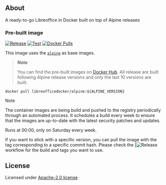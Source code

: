 ## About

A ready-to-go Libreoffice in Docker built on top of Alpine releases

### Pre-built image

[![Release](https://github.com/libreofficedocker/alpine/actions/workflows/release.yml/badge.svg)](https://github.com/libreofficedocker/alpine/actions/workflows/release.yml)
[![Test](https://github.com/libreofficedocker/alpine/actions/workflows/test.yml/badge.svg)](https://github.com/libreofficedocker/alpine/actions/workflows/test.yml)
[![Docker Pulls](https://img.shields.io/docker/pulls/libreofficedocker/alpine)](https://hub.docker.com/r/libreofficedocker/alpine)

This image uses the [`alpine`](https://hub.docker.com/_/alpine) as base images.

> **Note**
>
> You can find the pre-built images on [Docker Hub](https://hub.docker.com/u/libreofficedocker).
> All release are built following Alpine release versions and only the last 10 versions are built.

```
docker pull libreofficedocker/alpine:${ALPINE_VERSION}
```

> [!NOTE]
> The container images are being build and pushed to the registry periodically through an automated process. It schedules a build every week to ensure that the images are up-to-date with the latest security patches and updates.
>
> Runs at 00:00, only on Saturday every week.

If you want to stick with a specific version, you can pull the image with the tag corresponding to a specific commit hash. Please check the [![![Release](https://github.com/libreofficedocker/alpine/actions/workflows/release.yml/badge.svg)](https://github.com/libreofficedocker/alpine/actions/workflows/release.yml) workflow for the build and tags you want to use.

## License

Licensed under [Apache-2.0 license](LICENSE)

<!-- Trigger CI # -->
